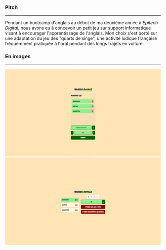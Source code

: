 ### Pitch

---
Pendant un bootcamp d'anglais au début de ma deuxième année à _Epitech Digital_, nous avons eu à concevoir 
un petit jeu sur support informatique visant à encourager l'apprentissage de l'anglais. 
Mon choix s'est porté sur une adaptation du jeu des "quarts de singe",
une activité ludique française fréquemment pratiquée à l'oral pendant des longs trajets en voiture.


### En images

---
![Vue du menu de démarrage d'une partie](start_menu.png)
![Vue de l'interface pendant la partie](during_game.png)

